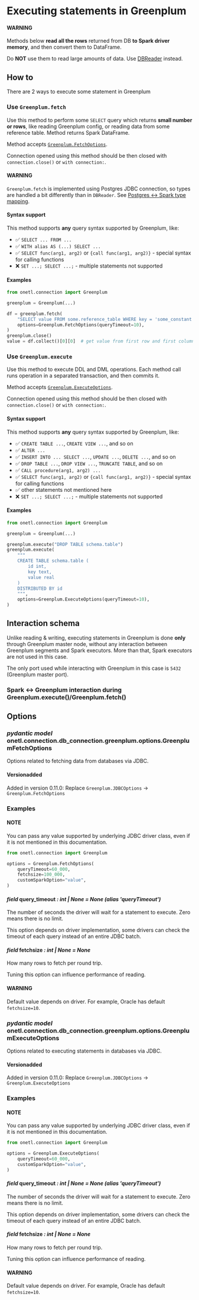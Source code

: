 <a id="greenplum-execute"></a>

# Executing statements in Greenplum

#### WARNING
Methods below **read all the rows** returned from DB **to Spark driver memory**, and then convert them to DataFrame.

Do **NOT** use them to read large amounts of data. Use [DBReader](read.md#greenplum-read) instead.

## How to

There are 2 ways to execute some statement in Greenplum

### Use `Greenplum.fetch`

Use this method to perform some `SELECT` query which returns **small number or rows**, like reading
Greenplum config, or reading data from some reference table. Method returns Spark DataFrame.

Method accepts [`Greenplum.FetchOptions`](#onetl.connection.db_connection.greenplum.options.GreenplumFetchOptions).

Connection opened using this method should be then closed with `connection.close()` or `with connection:`.

#### WARNING
`Greenplum.fetch` is implemented using Postgres JDBC connection,
so types are handled a bit differently than in `DBReader`. See [Postgres <-> Spark type mapping](../postgres/types.md#postgres-types).

#### Syntax support

This method supports **any** query syntax supported by Greenplum, like:

* ✅︎ `SELECT ... FROM ...`
* ✅︎ `WITH alias AS (...) SELECT ...`
* ✅︎ `SELECT func(arg1, arg2)` or `{call func(arg1, arg2)}` - special syntax for calling functions
* ❌ `SET ...; SELECT ...;` - multiple statements not supported

#### Examples

```python
from onetl.connection import Greenplum

greenplum = Greenplum(...)

df = greenplum.fetch(
    "SELECT value FROM some.reference_table WHERE key = 'some_constant'",
    options=Greenplum.FetchOptions(queryTimeout=10),
)
greenplum.close()
value = df.collect()[0][0]  # get value from first row and first column
```

### Use `Greenplum.execute`

Use this method to execute DDL and DML operations. Each method call runs operation in a separated transaction, and then commits it.

Method accepts [`Greenplum.ExecuteOptions`](#onetl.connection.db_connection.greenplum.options.GreenplumExecuteOptions).

Connection opened using this method should be then closed with `connection.close()` or `with connection:`.

#### Syntax support

This method supports **any** query syntax supported by Greenplum, like:

* ✅︎ `CREATE TABLE ...`, `CREATE VIEW ...`, and so on
* ✅︎ `ALTER ...`
* ✅︎ `INSERT INTO ... SELECT ...`, `UPDATE ...`, `DELETE ...`, and so on
* ✅︎ `DROP TABLE ...`, `DROP VIEW ...`, `TRUNCATE TABLE`, and so on
* ✅︎ `CALL procedure(arg1, arg2) ...`
* ✅︎ `SELECT func(arg1, arg2)` or `{call func(arg1, arg2)}` - special syntax for calling functions
* ✅︎ other statements not mentioned here
* ❌ `SET ...; SELECT ...;` - multiple statements not supported

#### Examples

```python
from onetl.connection import Greenplum

greenplum = Greenplum(...)

greenplum.execute("DROP TABLE schema.table")
greenplum.execute(
    """
    CREATE TABLE schema.table (
        id int,
        key text,
        value real
    )
    DISTRIBUTED BY id
    """,
    options=Greenplum.ExecuteOptions(queryTimeout=10),
)
```

## Interaction schema

Unlike reading & writing, executing statements in Greenplum is done **only** through Greenplum master node,
without any interaction between Greenplum segments and Spark executors. More than that, Spark executors are not used in this case.

The only port used while interacting with Greenplum in this case is `5432` (Greenplum master port).

### Spark <-> Greenplum interaction during Greenplum.execute()/Greenplum.fetch()

## Options

### *pydantic model* onetl.connection.db_connection.greenplum.options.GreenplumFetchOptions

Options related to fetching data from databases via JDBC.

#### Versionadded
Added in version 0.11.0: Replace `Greenplum.JDBCOptions` → `Greenplum.FetchOptions`

### Examples

#### NOTE
You can pass any value supported by underlying JDBC driver class,
even if it is not mentioned in this documentation.

```python
from onetl.connection import Greenplum

options = Greenplum.FetchOptions(
    queryTimeout=60_000,
    fetchsize=100_000,
    customSparkOption="value",
)
```

<!-- !! processed by numpydoc !! -->

#### *field* query_timeout *: int | None* *= None* *(alias 'queryTimeout')*

The number of seconds the driver will wait for a statement to execute.
Zero means there is no limit.

This option depends on driver implementation,
some drivers can check the timeout of each query instead of an entire JDBC batch.

<!-- !! processed by numpydoc !! -->

#### *field* fetchsize *: int | None* *= None*

How many rows to fetch per round trip.

Tuning this option can influence performance of reading.

#### WARNING
Default value depends on driver. For example, Oracle has
default `fetchsize=10`.

<!-- !! processed by numpydoc !! -->

### *pydantic model* onetl.connection.db_connection.greenplum.options.GreenplumExecuteOptions

Options related to executing statements in databases via JDBC.

#### Versionadded
Added in version 0.11.0: Replace `Greenplum.JDBCOptions` → `Greenplum.ExecuteOptions`

### Examples

#### NOTE
You can pass any value supported by underlying JDBC driver class,
even if it is not mentioned in this documentation.

```python
from onetl.connection import Greenplum

options = Greenplum.ExecuteOptions(
    queryTimeout=60_000,
    customSparkOption="value",
)
```

<!-- !! processed by numpydoc !! -->

#### *field* query_timeout *: int | None* *= None* *(alias 'queryTimeout')*

The number of seconds the driver will wait for a statement to execute.
Zero means there is no limit.

This option depends on driver implementation,
some drivers can check the timeout of each query instead of an entire JDBC batch.

<!-- !! processed by numpydoc !! -->

#### *field* fetchsize *: int | None* *= None*

How many rows to fetch per round trip.

Tuning this option can influence performance of reading.

#### WARNING
Default value depends on driver. For example, Oracle has
default `fetchsize=10`.

<!-- !! processed by numpydoc !! -->
